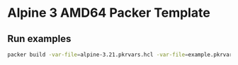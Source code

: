# Alpine 3 AMD64 Packer Template

## Run examples

```bash
packer build -var-file=alpine-3.21.pkrvars.hcl -var-file=example.pkrvars.hcl .
```

